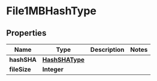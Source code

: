 # File1MBHashType

## Properties
Name | Type | Description | Notes
------------ | ------------- | ------------- | -------------
**hashSHA** | [**HashSHAType**](HashSHAType.md) |  | 
**fileSize** | **Integer** |  | 
